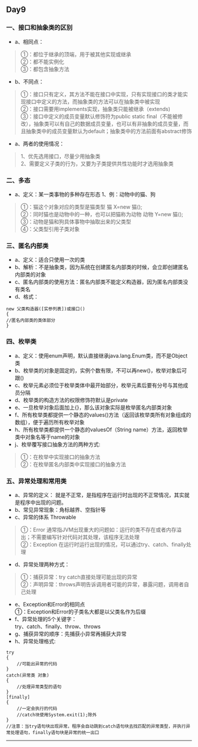 ## Day9
### 一、接口和抽象类的区别
* a、相同点：
>①：都位于继承的顶端，用于被其他实现或继承  
②：都不能实例化  
③：都包含抽象方法
* b、不同点：
> ①：接口只有定义，其方法不能在接口中实现，只有实现接口的类才能实现接口中定义的方法，而抽象类的方法可以在抽象类中被实现  
②：接口需要用implements实现，抽象类只能被继承（extends)  
③：接口中定义的成员变量默认修饰符为public static final（不能被修改），抽象类可以有自己的数据成员变量，也可以有非抽象的成员变量，而且抽象类中的成员变量默认为default；抽象类中的方法前面有abstract修饰
* a、两者的使用情况：
> 1、优先选用接口，尽量少用抽象类  
2、需要定义子类的行为，又要为子类提供共性功能时才选用抽象类


### 二、多态
* a、定义：某一类事物的多种存在形态
1、例：动物中的猫、狗
> ①：猫这个对象对应的类型是猫类型  猫 X=new 猫();  
②：同时猫也是动物中的一种，也可以把猫称为动物  动物 Y=new 猫();  
③：动物是猫和狗具体事物中抽取出来的父类型  
④：父类型引用子类对象
### 三、匿名内部类
* a、定义：适合只使用一次的类
* b、解析：不是抽象类，因为系统在创建匿名内部类的时候，会立即创建匿名内部类的对象
* c、匿名内部类的使用方法：匿名内部类不能定义构造器，因为匿名内部类没有类名
* d、格式：
```
new 父类构造器([实参列表])或接口()
{
//匿名内部类的类体部分
}
```
### 四、枚举类
* a、定义：使用enum声明，默认直接继承java.lang.Enum类，而不是Object类
* b、枚举类的对象是固定的，实例个数有限，不可以再new()，枚举对象后可跟()
* c、枚举元素必须位于枚举类体中最开始部分，枚举元素后要有分号与其他成员分隔
* d、枚举类的构造方法的权限修饰符默认是private
* e、一旦枚举对象后面加上{}，那么该对象实际是枚举匿名内部类对象
* f、所有枚举类都提供一个静态的values()方法（返回该枚举类所有对象组成的数组），便于遍历所有枚举对象
* h、所有枚举类都提供一个静态的valuesOf（String name）方法，返回枚举类中对象名等于name的对象
* j、枚举覆写接口抽象方法的两种方式:
> ①：在枚举中实现接口的抽象方法  
②：在枚举匿名内部类中实现接口的抽象方法
### 五、异常处理和常用类
* a、异常的定义：
就是不正常，是指程序在运行时出现的不正常情况，其实就是程序中出现的问题。
* b、常见异常现象：角标越界、空指针等
* c、异常的体系 Throwable
> ①：Error 通常指JVM出现重大的问题如：运行的类不存在或者内存溢出；不需要编写针对代码对其处理，该程序无法处理  
②：Exception 在运行时运行出现的情况，可以通过try、catch、finally处理
* d、异常处理两种方式：
> ①：捕获异常：try catch直接处理可能出现的异常  
②：声明异常：throws声明告诉调用者可能的异常，暴露问题，调用者自己处理
* e、Exception和Error的相同点  
①：Exception和Error的子类名大都是以父类名作为后缀
* f、异常处理的5个关键字：  
try、catch、finally、throw、throws
* g、捕获异常的顺序：先捕获小异常再捕获大异常
* h、异常处理格式:
```
try
{
	//可能出异常的代码
}
catch(异常类 对象)
{
	//处理异常类型的语句
}
[finally]
{
	//一定会执行的代码
	//catch块使用System.exit(1);除外
}
//注意：当try语句块出现异常，程序会自动跳到catch语句块去找匹配的异常类型，并执行异常处理语句，finally语句块是异常的统一出口	
```
***